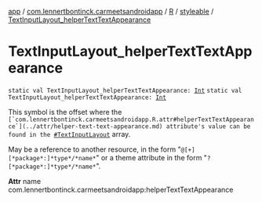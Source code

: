 [app](../../../index.md) / [com.lennertbontinck.carmeetsandroidapp](../../index.md) / [R](../index.md) / [styleable](index.md) / [TextInputLayout_helperTextTextAppearance](./-text-input-layout_helper-text-text-appearance.md)

# TextInputLayout_helperTextTextAppearance

`static val TextInputLayout_helperTextTextAppearance: `[`Int`](https://kotlinlang.org/api/latest/jvm/stdlib/kotlin/-int/index.html)
`static val TextInputLayout_helperTextTextAppearance: `[`Int`](https://kotlinlang.org/api/latest/jvm/stdlib/kotlin/-int/index.html)

This symbol is the offset where the ``[`com.lennertbontinck.carmeetsandroidapp.R.attr#helperTextTextAppearance`](../attr/helper-text-text-appearance.md) attribute's value can be found in the ``[`#TextInputLayout`](-text-input-layout.md) array.

May be a reference to another resource, in the form "`@[+][*package*:]*type*/*name*`" or a theme attribute in the form "`?[*package*:]*type*/*name*`".

**Attr**
name com.lennertbontinck.carmeetsandroidapp:helperTextTextAppearance

